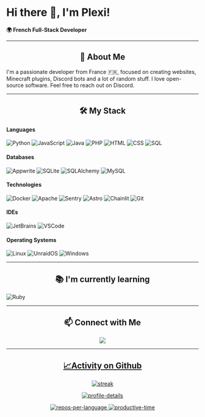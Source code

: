 # Hi there 👋, I'm Plexi!

**🌍 French Full-Stack Developer**

---

<h2 align="center">🚀 About Me</h2>

I'm a passionate developer from France 🇫🇷, focused on creating websites, Minecraft plugins, Discord bots and a lot of random stuff. I love open-source software. Feel free to reach out on Discord.

---

<h2 align="center">🛠️ My Stack</h2>

#### Languages
  ![Python][Python-badge]
  ![JavaScript][JavaScript-badge]
  ![Java][Java-badge]
  ![PHP][PHP-badge]
  ![HTML][HTML-badge]
  ![CSS][CSS-badge]
  ![SQL][SQL-badge]

#### Databases
  ![Appwrite][Appwrite-badge]
  ![SQLite][SQLite-badge]
  ![SQLAlchemy][SQLAlchemy-badge]
  ![MySQL][MySQL-badge]

#### Technologies
  ![Docker][Docker-badge]
  ![Apache][Apache-badge]
  ![Sentry][Sentry-badge]
  ![Astro][Astro-badge]
  ![Chainlit][Chainlit-badge]
  ![Git][Git-badge]

#### IDEs
  ![JetBrains][JetBrains-badge]
  ![VSCode][VSCode-badge]

#### Operating Systems
  ![Linux][Linux-badge]
  ![UnraidOS][UnraidOS-badge]
  ![Windows][Windows-badge]

---

<h2 align="center">📚 I'm currently learning</h2>

  ![Ruby][Ruby-badge]

---

<h2 align="center">📫 Connect with Me</h2>

<div width="100%" display="flex" align="center">
<a href="mailto:contact@plexi09.me">
<img src="https://img.icons8.com/color/48/gmail-new.png"/>
</div>

---


<h2 align="center">📈Activity on Github</h2>

<p align="center">
  <picture>
  <source media="(prefers-color-scheme: dark)" srcset="https://github-readme-streak-stats.herokuapp.com?user=plexi09&theme=radical&date_format=M%20j%5B%2C%20Y%5D" />
  <source media="(prefers-color-scheme: light)" srcset="https://github-readme-streak-stats.herokuapp.com?user=plexi09&date_format=M%20j%5B%2C%20Y%5D" />
  <img alt="streak" src="streak.svg" />
  </picture>
</p>
<p align="center">
  <picture>
  <source media="(prefers-color-scheme: dark)" srcset="https://github-profile-summary-cards.vercel.app/api/cards/profile-details?username=plexi09&theme=radical" />
  <source media="(prefers-color-scheme: light)" srcset="https://github-profile-summary-cards.vercel.app/api/cards/profile-details?username=plexi09" />
  <img alt="profile-details" src="profile-details.svg" />
  </picture>
</p>

<div align="center">
  <picture>
  <source media="(prefers-color-scheme: dark)" srcset="http://github-profile-summary-cards.vercel.app/api/cards/repos-per-language?username=plexi09&theme=radical" />
  <source media="(prefers-color-scheme: light)" srcset="http://github-profile-summary-cards.vercel.app/api/cards/repos-per-language?username=plexi09" />
  <img alt="repos-per-language" src="repos-per-language.svg" />
  </picture>

  <picture>
  <source media="(prefers-color-scheme: dark)" srcset="http://github-profile-summary-cards.vercel.app/api/cards/productive-time?username=plexi09&theme=radical&utcOffset=2" />
  <source media="(prefers-color-scheme: light)" srcset="http://github-profile-summary-cards.vercel.app/api/cards/productive-time?username=plexi09&utcOffset=2" />
  <img alt="productive-time" src="productive-time.svg" />
  </picture>
</div>

<!-- BADGE LINKS -->
[Docker-badge]: https://img.shields.io/badge/-Docker-323330?style=for-the-badge&logo=docker&logoColor=2496ED
[Python-badge]: https://img.shields.io/badge/-Python-323330?style=for-the-badge&logo=python&logoColor=3776AB
[JavaScript-badge]: https://img.shields.io/badge/-JavaScript-323330?style=for-the-badge&logo=javascript&logoColor=F7DF1E
[Java-badge]: https://img.shields.io/badge/-Java-323330?style=for-the-badge&logo=java&logoColor=007396
[HTML-badge]: https://img.shields.io/badge/-HTML5-323330?style=for-the-badge&logo=html5&logoColor=E34F26
[CSS-badge]: https://img.shields.io/badge/-CSS3-323330?style=for-the-badge&logo=css3&logoColor=1572B6
[PHP-badge]: https://img.shields.io/badge/-PHP-323330?style=for-the-badge&logo=php&logoColor=777BB4
[Linux-badge]: https://img.shields.io/badge/-Linux-323330?style=for-the-badge&logo=linux&logoColor=FCC624
[Git-badge]: https://img.shields.io/badge/-Git-323330?style=for-the-badge&logo=git&logoColor=F05032
[UnraidOS-badge]: https://img.shields.io/badge/-UnraidOS-323330?style=for-the-badge&logo=unraid&logoColor=F15A2C
[Apache-badge]: https://img.shields.io/badge/-Apache-323330?style=for-the-badge&logo=apache&logoColor=D22128
[Appwrite-badge]: https://img.shields.io/badge/-Appwrite-323330?style=for-the-badge&logo=appwrite&logoColor=FD366E
[JetBrains-badge]: https://img.shields.io/badge/-JetBrains-323330?style=for-the-badge&logo=jetbrains&logoColor=000000
[VSCode-badge]: https://img.shields.io/badge/-VS_Code-323330?style=for-the-badge&logo=visual-studio-code&logoColor=007ACC
[Heroku-badge]: https://img.shields.io/badge/-Heroku-323330?style=for-the-badge&logo=heroku&logoColor=430098
[Sentry-badge]: https://img.shields.io/badge/-Sentry-323330?style=for-the-badge&logo=sentry&logoColor=362D59
[Astro-badge]: https://img.shields.io/badge/-Astro-323330?style=for-the-badge&logo=astro&logoColor=FF5D01
[Chainlit-badge]: https://img.shields.io/badge/-Chainlit-323330?style=for-the-badge&logo=chainlit&logoColor=0C0C0C
[Ruby-badge]: https://img.shields.io/badge/-Ruby-323330?style=for-the-badge&logo=ruby&logoColor=CC342D
[SQL-badge]: https://img.shields.io/badge/-SQL-323330?style=for-the-badge&logo=sql&logoColor=1572B6
[SQLite-badge]: https://img.shields.io/badge/-SQLite-323330?style=for-the-badge&logo=sqlite&logoColor=003B57
[SQLAlchemy-badge]: https://img.shields.io/badge/-SQLAlchemy-323330?style=for-the-badge&logo=sqlalchemy&logoColor=CE563D
[MySQL-badge]: https://img.shields.io/badge/-MySQL-323330?style=for-the-badge&logo=mysql&logoColor=4479A1
[Windows-badge]: https://img.shields.io/badge/-Windows-323330?style=for-the-badge&logo=windows&logoColor=0078D6

<!-- URL LINKS -->
[Docker-url]: https://www.docker.com/
[Python-url]: https://www.python.org/
[JavaScript-url]: https://developer.mozilla.org/en-US/docs/Web/JavaScript
[Java-url]: https://www.java.com/
[HTML-url]: https://developer.mozilla.org/en-US/docs/Web/HTML
[CSS-url]: https://developer.mozilla.org/en-US/docs/Web/CSS
[PHP-url]: https://www.php.net/
[Linux-url]: https://www.linux.org/
[Git-url]: https://git-scm.com/
[UnraidOS-url]: https://unraid.net/
[Apache-url]: https://httpd.apache.org/
[Appwrite-url]: https://appwrite.io/
[JetBrains-url]: https://www.jetbrains.com/
[VSCode-url]: https://code.visualstudio.com/
[Heroku-url]: https://www.heroku.com/
[Sentry-url]: https://sentry.io/
[Astro-url]: https://astro.build/
[Chainlit-url]: https://chainlit.io/
[Ruby-url]: https://www.ruby-lang.org/

